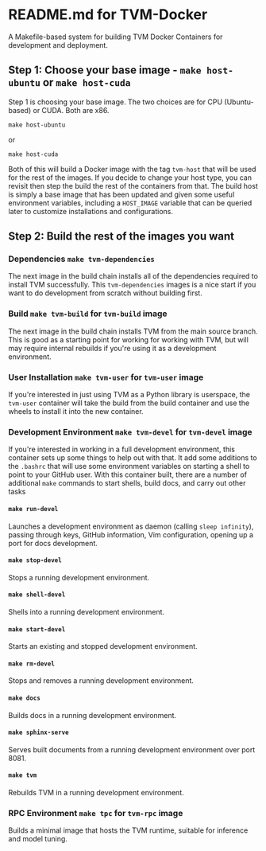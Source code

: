 # README.md for TVM-Docker

A Makefile-based system for building TVM Docker Containers for development and
deployment.

## Step 1: Choose your base image - `make host-ubuntu` or `make host-cuda`

Step 1 is choosing your base image. The two choices are for CPU (Ubuntu-based)
or CUDA. Both are x86.

```
make host-ubuntu
```

or 

```
make host-cuda
```

Both of this will build a Docker image with the tag `tvm-host` that will be
used for the rest of the images. If you decide to change your host type, you
can revisit then step the build the rest of the containers from that. The
build host is simply a base image that has been updated and given some
useful environment variables, including a `HOST_IMAGE` variable that can be
queried later to customize installations and configurations.

## Step 2: Build the rest of the images you want

### Dependencies `make tvm-dependencies`

The next image in the build chain installs all of the dependencies required
to install TVM successfully. This `tvm-dependencies` images is a nice start
if you want to do development from scratch without building first.

### Build `make tvm-build` for `tvm-build` image

The next image in the build chain installs TVM from the main source branch.
This is good as a starting point for working for working with TVM, but will
may require internal rebuilds if you're using it as a development environment.

###  User Installation `make tvm-user` for `tvm-user` image

If you're interested in just using TVM as a Python library is userspace, the
`tvm-user` container will take the build from the build container and use
the wheels to install it into the new container.

### Development Environment `make tvm-devel` for `tvm-devel` image

If you're interested in working in a full development environment, this
container sets up some things to help out with that. It add some additions
to the `.bashrc` that will use some environment variables on starting a shell
to point to your GitHub user. With this container built, there are a number of
additional `make` commands to start shells, build docs, and carry out other tasks

#### `make run-devel`

Launches a development environment as daemon (calling `sleep infinity`), passing through
keys, GitHub information, Vim configuration, opening up a port for docs development.

#### `make stop-devel`

Stops a running development environment.

#### `make shell-devel`

Shells into a running development environment.

#### `make start-devel`

Starts an existing and stopped development environment.

#### `make rm-devel`

Stops and removes a running development environment.

#### `make docs`

Builds docs in a running development environment.

#### `make sphinx-serve`

Serves built documents from a running development environment over port 8081.

#### `make tvm`

Rebuilds TVM in a running development environment.

### RPC Environment `make tpc` for `tvm-rpc` image

Builds a minimal image that hosts the TVM runtime, suitable for inference and model tuning.
